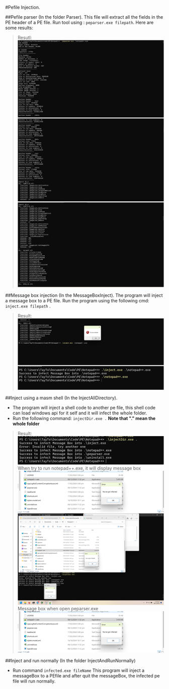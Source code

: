 #Pefile Injection.

##Pefile parser (In the folder Parser).
This file will extract all the fields in the PE header of a PE file.
Run tool using : `peparser.exe filepath`.
Here are some results:
> Resutl:
> ![](./images/pic1.png)
> ![](./images/pic2.png)
> ![](./images/pic3.png)

##Message box injection (In the MessageBoxInject).
The program will inject a message box to a PE file.
Run the program using the following cmd: `inject.exe filepath` .
> Result:
> ![](./images/pic4.png)
> ![](./images/pic5.png)

##Inject using a masm shell (In the InjectAllDirectory).
- The program will inject a shell code to another pe file, this shell code can load windows api for it self and it will infect the whole folder.
- Run the following command: `injectDir.exe .`
**Note that "." mean the whole folder**
> Result:
> ![](./images/pic6.png)
When try to run notepad++.exe, it will display message box
> ![](./images/pic7.png)
> ![](./images/pic8.png)
Message box when open peparser.exe
> ![](./images/pic9.png)

##Inject and run normally (In the folder InjectAndRunNormally)
- Run command `infected.exe fileName`
This program will inject a messageBox to a PEfile and after quit the messageBox, the infected pe file will run normally.



